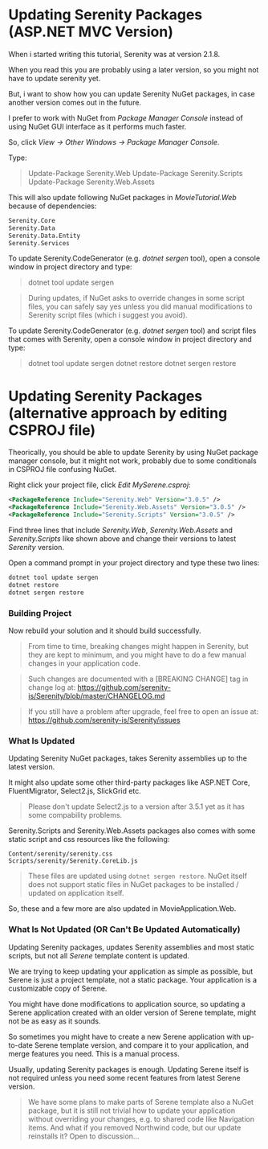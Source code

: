 # Updating Serenity Packages (ASP.NET MVC Version)

When i started writing this tutorial, Serenity was at version 2.1.8.

When you read this you are probably using a later version, so you might not have to update serenity yet.

But, i want to show how you can update Serenity NuGet packages, in case another version comes out in the future.

I prefer to work with NuGet from *Package Manager Console* instead of using NuGet GUI interface as it performs much faster.

So, click *View -> Other Windows -> Package Manager Console*.

Type:

> Update-Package Serenity.Web
> Update-Package Serenity.Scripts
> Update-Package Serenity.Web.Assets

This will also update following NuGet packages in *MovieTutorial.Web* because of dependencies:

```txt
Serenity.Core
Serenity.Data
Serenity.Data.Entity
Serenity.Services
```

To update Serenity.CodeGenerator (e.g. *dotnet sergen* tool), open a console window in project directory and type:

> dotnet tool update sergen

> During updates, if NuGet asks to override changes in some script files, you can safely say yes unless you did manual modifications to Serenity script files (which i suggest you avoid).

To update Serenity.CodeGenerator (e.g. *dotnet sergen* tool) and script files that comes with Serenity, open a console window in project directory and type:

> dotnet tool update sergen
> dotnet restore
> dotnet sergen restore

# Updating Serenity Packages (alternative approach by editing CSPROJ file)

Theorically, you should be able to update Serenity by using NuGet package manager console, but it might not work, probably due to some conditionals in CSPROJ file confusing NuGet.
 
Right click your project file, click *Edit MySerene.csproj*:

```xml
<PackageReference Include="Serenity.Web" Version="3.0.5" />
<PackageReference Include="Serenity.Web.Assets" Version="3.0.5" />
<PackageReference Include="Serenity.Scripts" Version="3.0.5" />
```

Find three lines that include *Serenity.Web*, *Serenity.Web.Assets* and *Serenity.Scripts* like shown above and change their versions to latest *Serenity* version.

Open a command prompt in your project directory and type these two lines:

```cmd
dotnet tool update sergen
dotnet restore
dotnet sergen restore
```

### Building Project

Now rebuild your solution and it should build successfully.

> From time to time, breaking changes might happen in Serenity, but they are kept to minimum, and you might have to do a few manual changes in your application code. 

> Such changes are documented with a [BREAKING CHANGE] tag in change log at:
> https://github.com/serenity-is/Serenity/blob/master/CHANGELOG.md

> If you still have a problem after upgrade, feel free to open an issue at:
> https://github.com/serenity-is/Serenity/issues


### What Is Updated

Updating Serenity NuGet packages, takes Serenity assemblies up to the latest version.

It might also update some other third-party packages like ASP.NET Core, FluentMigrator, Select2.js, SlickGrid etc.

> Please don't update Select2.js to a version after 3.5.1 yet as it has some compability problems.

Serenity.Scripts and Serenity.Web.Assets packages also comes with some static script and css resources like the following:

```
Content/serenity/serenity.css
Scripts/serenity/Serenity.CoreLib.js
```

> These files are updated using `dotnet sergen restore`. NuGet itself does not support static files in NuGet packages to be installed / updated on application itself.

So, these and a few more are also updated in MovieApplication.Web.


### What Is Not Updated (OR Can't Be Updated Automatically)

Updating Serenity packages, updates Serenity assemblies and most static scripts, but not all *Serene* template content is updated.

We are trying to keep updating your application as simple as possible, but Serene is just a project template, not a static package. Your application is a customizable copy of Serene.

You might have done modifications to application source, so updating a Serene application created with an older version of Serene template, might not be as easy as it sounds.

So sometimes you might have to create a new Serene application with up-to-date Serene template version, and compare it to your application, and merge features you need. This is a manual process.

Usually, updating Serenity packages is enough. Updating Serene itself is not required unless you need some recent features from latest Serene version.

> We have some plans to make parts of Serene template also a NuGet package, but it is still not trivial how to update your application without overriding your changes, e.g. to shared code like Navigation items. And what if you removed Northwind code, but our update reinstalls it? Open to discussion...
